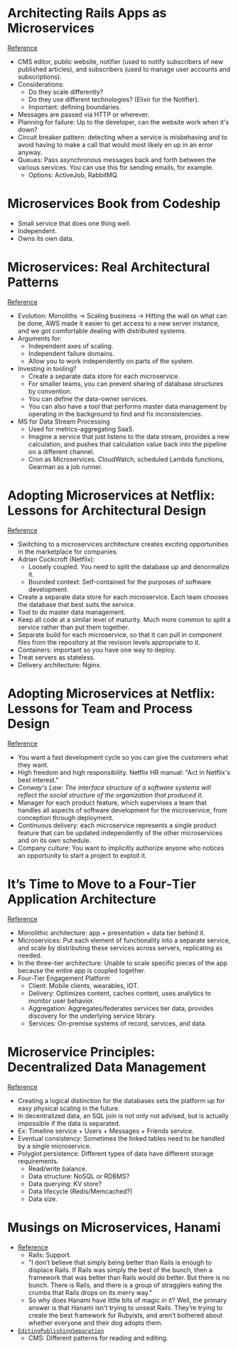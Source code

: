 # Architecting Rails Apps as Microservices
[Reference](https://blog.codeship.com/architecting-rails-apps-as-microservices/)

- CMS editor, public website, notifier (used to notify subscribers of new published articles), and subscribers (used to manage user accounts and subscriptions).
- Considerations:
  - Do they scale differently?
  - Do they use different technologies? (Elixir for the Notifier).
  - Important: defining boundaries.
- Messages are passed via HTTP or wherever.
- Planning for failure: Up to the developer, can the website work when it's down?
- Circuit breaker pattern: detecting when a service is misbehaving and to avoid having to make a call that would most likely en up in an error anyway.
- Queues: Pass asynchronous messages back and forth between the various services. You can use this for sending emails, for example.
  - Options: ActiveJob, RabbitMQ.

# Microservices Book from Codeship

- Small service that does one thing well.
- Independent.
- Owns its own data.

# Microservices: Real Architectural Patterns
[Reference](https://blog.codeship.com/microservices-architectural-patterns)

- Evolution: Monoliths → Scaling business → Hitting the wall on what can be done, AWS made it easier to get access to a new server instance, and we got comfortable dealing with distributed systems.
- Arguments for:
  - Independent axes of scaling.
  - Independent failure domains.
  - Allow you to work independently on parts of the system.
- Investing in tooling?
  - Create a separate data store for each microservice.
  - For smaller teams, you can prevent sharing of database structures by convention.
  - You can define the data-owner services.
  - You can also have a tool that performs master data management by operating in the background to find and fix inconsistencies.
- MS for Data Stream Processing
  - Used for metrics-aggregating SaaS.
  - Imagine a service that just listens to the data stream, provides a new calculation, and pushes that calculation value back into the pipeline on a different channel.
  - Cron as Microservices. CloudWatch, scheduled Lambda functions, Gearman as a job runner.

# Adopting Microservices at Netflix: Lessons for Architectural Design
[Reference](https://dzone.com/articles/adopting-microservices-netflix)

- Switching to a microservices architecture creates exciting opportunities in the marketplace for companies.
- Adrian Cockcroft (Netflix):
  - Loosely coupled. You need to split the database up and denormalize it.
  - Bounded context: Self-contained for the purposes of software development.
- Create a separate data store for each microservice. Each team chooses the database that best suits the service.
- Tool to do master data management.
- Keep all code at a similar level of maturity. Much more common to split a service rather than put them together.
- Separate build for each microservice, so that it can pull in component files from the repository at the revision levels appropriate to it.
- Containers: important so you have one way to deploy.
- Treat servers as stateless.
- Delivery architecture: Nginx.

# Adopting Microservices at Netflix: Lessons for Team and Process Design
[Reference](https://www.nginx.com/blog/adopting-microservices-at-netflix-lessons-for-team-and-process-design/)

- You want a fast development cycle so you can give the customers what they want.
- High freedom and high responsibility. Netflix HR manual: "Act in Netflix's best interest."
- *Conway's Law: The interface structure of a software systems will reflect the social structure of the organization that produced it.*
- Manager for each product feature, which supervises a team that handles all aspects of software development for the microservice, from conception through deployment.
- Continuous delivery: each microservice represents a single product feature that can be updated independently of the other microservices and on its own schedule.
- Company culture: You want to implicitly authorize anyone who notices an opportunity to start a project to exploit it.

# It’s Time to Move to a Four‑Tier Application Architecture
[Reference](https://www.nginx.com/blog/time-to-move-to-a-four-tier-application-architecture/)

- Monolithic architecture: app + presentation + data tier behind it.
- Microservices: Put each element of functionality into a separate service, and scale by distributing these services across servers, replicating as needed.
- In the three-tier architecture: Unable to scale specific pieces of the app because the entire app is coupled together.
- Four-Tier Engagement Platform
  - Client: Mobile clients, wearables, IOT.
  - Delivery: Optimizes content, caches content, uses analytics to monitor user behavior.
  - Aggregation: Aggregates/federates services tier data, provides discovery for the underlying service library.
  - Services: On-premise systems of record, services, and data.

# Microservice Principles: Decentralized Data Management
[Reference](https://medium.com/@nathankpeck/microservice-principles-decentralized-data-management-4adaceea173f)

- Creating a logical distinction for the databases sets the platform up for easy physical scaling in the future.
- In decentralized data, an SQL join is not only not advised, but is actually impossible if the data is separated.
- Ex: Timeline service + Users + Messages + Friends service.
- Eventual consistency: Sometimes the linked tables need to be handled by a single microservice.
- Polyglot persistence: Different types of data have different storage requirements.
  - Read/write balance.
  - Data structure: NoSQL or RDBMS?
  - Data querying: KV store?
  - Data lifecycle (Redis/Memcached?)
  - Data size.


# Musings on Microservices, Hanami

- [Reference](https://boffinism.com/why-hanami-will-never-unseat-rails/)
  - Rails: Support.
  - "I don’t believe that simply being better than Rails is enough to displace Rails. If Rails was simply the best of the bunch, then a framework that was better than Rails would do better. But there is no bunch. There is Rails, and there is a group of stragglers eating the crumbs that Rails drops on its merry way."
  - So why does Hanami have little bits of magic in it? Well, the primary answer is that Hanami isn't trying to unseat Rails. They’re trying to create the best framework for Rubyists, and aren’t bothered about whether everyone and their dog adopts them.
- [`EditingPublishingSeparation`](https://martinfowler.com/bliki/EditingPublishingSeparation.html)
  - CMS: Different patterns for reading and editing.

